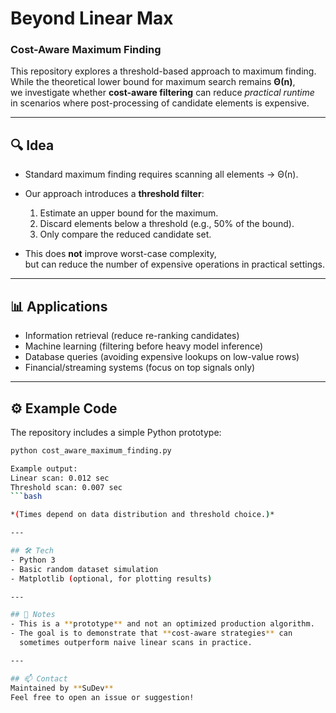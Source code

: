 # Beyond Linear Max
### Cost-Aware Maximum Finding

This repository explores a threshold-based approach to maximum finding.  
While the theoretical lower bound for maximum search remains **Θ(n)**,  
we investigate whether **cost-aware filtering** can reduce *practical runtime*  
in scenarios where post-processing of candidate elements is expensive.

---

## 🔍 Idea
- Standard maximum finding requires scanning all elements → Θ(n).
- Our approach introduces a **threshold filter**:
  1. Estimate an upper bound for the maximum.
  2. Discard elements below a threshold (e.g., 50% of the bound).
  3. Only compare the reduced candidate set.

- This does **not** improve worst-case complexity,  
  but can reduce the number of expensive operations in practical settings.

---

## 📊 Applications
- Information retrieval (reduce re-ranking candidates)
- Machine learning (filtering before heavy model inference)
- Database queries (avoiding expensive lookups on low-value rows)
- Financial/streaming systems (focus on top signals only)

---

## ⚙️ Example Code
The repository includes a simple Python prototype:

```bash
python cost_aware_maximum_finding.py

Example output:
Linear scan: 0.012 sec
Threshold scan: 0.007 sec
```bash

*(Times depend on data distribution and threshold choice.)*

---

## 🛠️ Tech
- Python 3
- Basic random dataset simulation
- Matplotlib (optional, for plotting results)

---

## 📌 Notes
- This is a **prototype** and not an optimized production algorithm.
- The goal is to demonstrate that **cost-aware strategies** can  
  sometimes outperform naive linear scans in practice.

---

## 📫 Contact
Maintained by **SuDev**  
Feel free to open an issue or suggestion!
